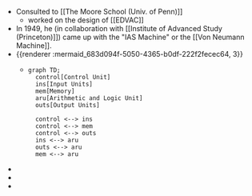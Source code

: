 - Consulted to [[The Moore School (Univ. of Penn)]]
	- worked on the design of [[EDVAC]]
- In 1949, he (in collaboration with [[Institute of Advanced Study (Princeton)]]) came up with the "IAS Machine" or the [[Von Neumann Machine]].
- {{renderer :mermaid_683d094f-5050-4365-b0df-222f2fecec64, 3}}
	- ```mermaid
	  graph TD;
	    control[Control Unit]
	    ins[Input Units]
	    mem[Memory]
	    aru[Arithmetic and Logic Unit]
	    outs[Output Units]
	    
	    control <--> ins
	    control <--> mem
	    control <--> outs
	    ins <--> aru
	    outs <--> aru
	    mem <--> aru
	  
	  ```
-
-
-